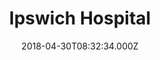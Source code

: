 ---
date: 2018-04-30T08:32:34.000Z
title: Ipswich Hospital
latitude: 52.0568081287349
longitude: 1.1986043613602457
category: checkin
---